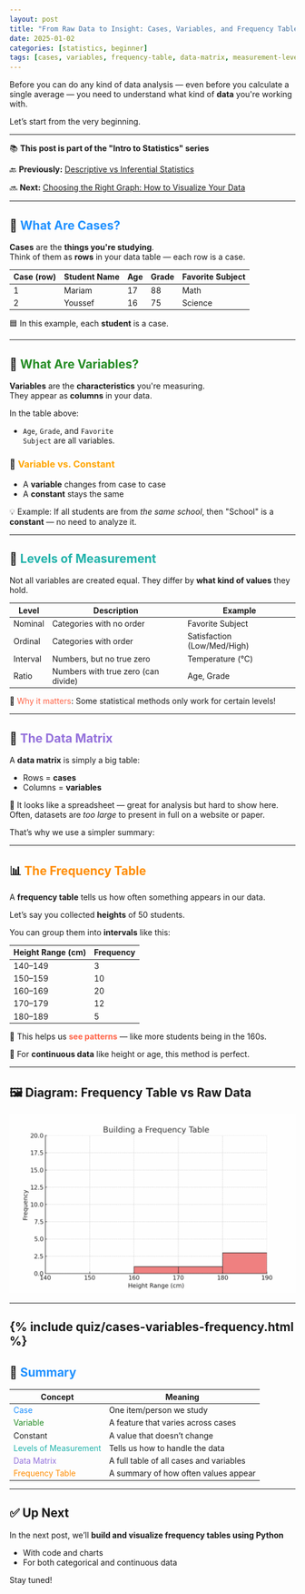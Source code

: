 ```yaml
---
layout: post
title: "From Raw Data to Insight: Cases, Variables, and Frequency Tables"
date: 2025-01-02
categories: [statistics, beginner]
tags: [cases, variables, frequency-table, data-matrix, measurement-levels]
---
```


Before you can do any kind of data analysis — even before you calculate a single average — you need to understand what kind of **data** you're working with.

Let’s start from the very beginning.

---

<div class="series-nav">
  <p>📚 <strong>This post is part of the "Intro to Statistics" series</strong></p>
  <p>🔙 <strong>Previously:</strong> <a href="/posts/descriptive-vs-inferential">Descriptive vs Inferential Statistics</a></p>
  <p>🔜 <strong>Next:</strong> <a href="/posts/graph-types-in-statistics/">Choosing the Right Graph: How to Visualize Your Data</a></p>
</div>

---

## 👤 <span style="color:#1E90FF;">What Are Cases?</span>

**Cases** are the <strong>things you're studying</strong>.  
Think of them as <strong>rows</strong> in your data table — each row is a case.

| Case (row) | Student Name | Age | Grade | Favorite Subject |
|------------|--------------|-----|-------|------------------|
| 1          | Mariam       | 17  | 88    | Math             |
| 2          | Youssef      | 16  | 75    | Science          |

🟦 In this example, each <strong>student</strong> is a case.

---

## 🧬 <span style="color:#228B22;">What Are Variables?</span>

**Variables** are the <strong>characteristics</strong> you're measuring.  
They appear as <strong>columns</strong> in your data.

In the table above:
- <code>Age</code>, <code>Grade</code>, and <code>Favorite Subject</code> are all variables.

### 🔄 <span style="color:#FFA500;">Variable vs. Constant</span>
- A <strong>variable</strong> changes from case to case  
- A <strong>constant</strong> stays the same

💡 Example:
If all students are from <em>the same school</em>, then "School" is a <strong>constant</strong> — no need to analyze it.

---

## 🎯 <span style="color:#20B2AA;">Levels of Measurement</span>

Not all variables are created equal. They differ by <strong>what kind of values</strong> they hold.

| Level              | Description                              | Example            |
|--------------------|------------------------------------------|--------------------|
| Nominal            | Categories with no order                 | Favorite Subject   |
| Ordinal            | Categories with order                    | Satisfaction (Low/Med/High) |
| Interval           | Numbers, but no true zero                | Temperature (°C)   |
| Ratio              | Numbers with true zero (can divide)      | Age, Grade         |

📌 <span style="color:#FF6347;">Why it matters</span>: Some statistical methods only work for certain levels!

---

## 🧱 <span style="color:#9370DB;">The Data Matrix</span>

A <strong>data matrix</strong> is simply a big table:  
- Rows = <strong>cases</strong>  
- Columns = <strong>variables</strong>

🧩 It looks like a spreadsheet — great for analysis but hard to show here.  
Often, datasets are <em>too large</em> to present in full on a website or paper.

That’s why we use a simpler summary:

---

## 📊 <span style="color:#FF8C00;">The Frequency Table</span>

A <strong>frequency table</strong> tells us how often something appears in our data.

Let’s say you collected <strong>heights</strong> of 50 students.

You can group them into <strong>intervals</strong> like this:

| Height Range (cm) | Frequency |
|-------------------|-----------|
| 140–149           | 3         |
| 150–159           | 10        |
| 160–169           | 20        |
| 170–179           | 12        |
| 180–189           | 5         |

🎯 This helps us <span style="color:#FF6347;"><strong>see patterns</strong></span> — like more students being in the 160s.

🧠 For <strong>continuous data</strong> like height or age, this method is perfect.

---

## 🖼️ Diagram: Frequency Table vs Raw Data

![Frequency Table Animation](assets/images/frequency_table_demo.gif)

---
{% include quiz/cases-variables-frequency.html %}
---

## 🔁 <span style="color:#1E90FF;">Summary</span>

| Concept             | Meaning                                      |
|---------------------|----------------------------------------------|
| <span style="color:#1E90FF;">Case</span>                | One item/person we study                     |
| <span style="color:#228B22;">Variable</span>            | A feature that varies across cases           |
| Constant            | A value that doesn’t change                  |
| <span style="color:#20B2AA;">Levels of Measurement</span> | Tells us how to handle the data            |
| <span style="color:#9370DB;">Data Matrix</span>         | A full table of all cases and variables      |
| <span style="color:#FF8C00;">Frequency Table</span>     | A summary of how often values appear         |

---

## ✅ Up Next

In the next post, we’ll <strong>build and visualize frequency tables using Python</strong>  
- With code and charts  
- For both categorical and continuous data

Stay tuned!
